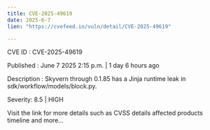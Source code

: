 ```yaml
---
title: CVE-2025-49619
date: 2025-6-7
lien: "https://cvefeed.io/vuln/detail/CVE-2025-49619"

---
```


CVE ID : CVE-2025-49619

Published :  June 7
2025
2:15 p.m. | 1 day
6 hours ago

Description : Skyvern through 0.1.85 has a Jinja runtime leak in sdk/workflow/models/block.py.

Severity: 8.5 | HIGH

Visit the link for more details
such as CVSS details
affected products
timeline
and more...
